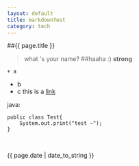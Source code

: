 ```yaml
---
layout: default
title: markdownTest
category: tech
---
```

##{{ page.title }}

>what 's your name?
>##haaha
>:) **strong**
  
    + a
+ b
+ c
this is a [link](http://www.baidu.com "title baidu link")

java:

    public class Test{
        System.out.print("test ~");
    }


<br /><p>{{ page.date | date_to_string }}</p>
